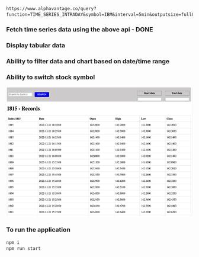 ```
https://www.alphavantage.co/query?function=TIME_SERIES_INTRADAY&symbol=IBM&interval=5min&outputsize=full&apikey=demo

```

### Fetch time series data using the above api - DONE

### Display tabular data

### Ability to filter data and chart based on date/time range

### Ability to switch stock symbol

<img src="./public/Screenshot.png" width="600" height="350">

### To run the application

```
npm i
npm run start
```
